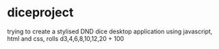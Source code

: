 # diceproject
trying to create a stylised DND dice desktop application using javascript, html and css, rolls d3,4,6,8,10,12,20 + 100
